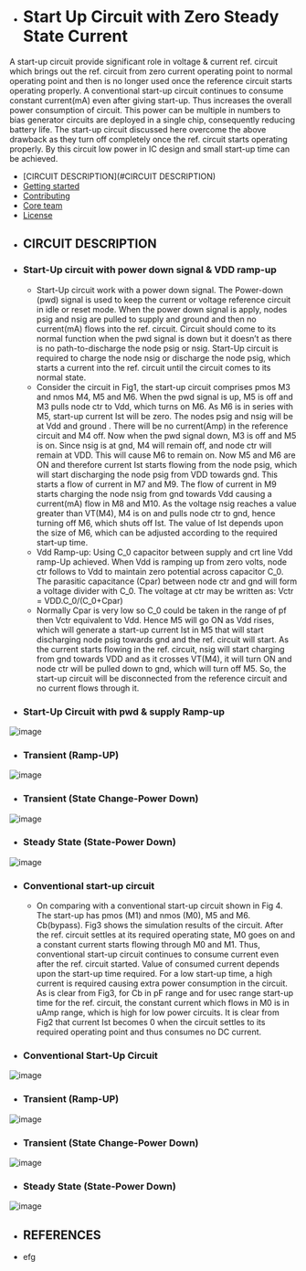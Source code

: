 - # Start Up Circuit with Zero Steady State Current
A start-up circuit provide significant role in voltage &amp; current ref. circuit which brings out the ref. circuit from zero current operating point to normal operating point and then is no longer used once the reference circuit starts operating properly. A conventional start-up circuit continues to consume constant current(mA) even after giving start-up. Thus increases the overall power consumption of circuit. This power can be multiple in numbers to bias generator circuits are deployed in a single chip, consequently reducing battery life. The start-up circuit discussed here overcome the above drawback as they turn off completely once the ref. circuit starts operating properly. By this circuit low power in IC design and small start-up time can be achieved.
- [CIRCUIT DESCRIPTION](#CIRCUIT DESCRIPTION)
- [Getting started](#get-started)
- [Contributing](#contributing)
- [Core team](#core-team)
- [License](#license)
- ## CIRCUIT DESCRIPTION
- ### Start-Up circuit with power down signal & VDD ramp-up
  - Start-Up circuit work with a power down signal. The Power-down (pwd) signal is used to keep the current or voltage reference circuit in idle or reset mode. When the power down     signal is apply, nodes psig and nsig are pulled to supply and ground and then no current(mA) flows into the ref. circuit. Circuit should come to its normal function when the pwd   signal is down but it doesn’t as there is no path-to-discharge the node psig or nsig. Start-Up circuit is required to charge the node nsig or discharge the node psig, which       starts a current into the ref. circuit until the circuit comes to its normal state.
  - Consider the circuit in Fig1, the start-up circuit comprises pmos M3 and nmos M4, M5 and M6. When the pwd signal is up, M5 is off and M3 pulls node ctr to Vdd, which turns on     M6. As M6 is in series with M5, start-up current Ist will be zero. The nodes psig and nsig will be at Vdd and ground . There will be no current(Amp) in the reference circuit       and M4 off. Now when the pwd signal down, M3 is off and M5 is on. Since nsig is at gnd, M4 will remain off, and node ctr will remain at VDD. This will cause M6 to remain on. Now   M5 and M6 are ON and therefore current Ist starts flowing from the node psig, which will start discharging the node psig from VDD towards gnd. This starts a flow of current in     M7 and M9. The flow of current in M9 starts charging the node nsig from gnd towards Vdd causing a current(mA) flow in M8 and M10. As the voltage nsig reaches a value greater       than VT(M4), M4 is on and pulls node ctr to gnd, hence turning off M6, which shuts off Ist. The value of Ist depends upon the size of M6, which can be adjusted according to the   required start-up time.
  - Vdd Ramp-up: Using C_0 capacitor between supply and crt line Vdd ramp-Up achieved. When Vdd is ramping up from zero volts, node ctr follows to Vdd to maintain zero potential across capacitor C_0. The parasitic capacitance (Cpar) between node ctr and gnd will form a voltage divider with C_0. The voltage at ctr may be written as:
Vctr = VDD.C_0/(C_0+Cpar)
  - Normally Cpar is very low so C_0 could be taken in the range of pf then Vctr equivalent to Vdd. Hence M5 will go ON as Vdd rises, which will generate a start-up current Ist in M5 that will start discharging node psig towards gnd and the ref. circuit will start. As the current starts flowing in the ref. circuit, nsig will start charging from gnd towards VDD and as it crosses VT(M4), it will turn ON and node ctr will be pulled down to gnd, which will turn off M5. So, the start-up circuit will be disconnected from the reference circuit and no current flows through it.
- ### Start-Up Circuit with pwd & supply Ramp-up
![image](https://user-images.githubusercontent.com/81389879/155842296-f0b8bdfb-f49c-4c77-863b-9d83e199e1cf.png)
- ### Transient (Ramp-UP)
![image](https://user-images.githubusercontent.com/81389879/155844351-72d6f918-e667-43c5-9ab5-8d8e945356f4.png)
- ### Transient (State Change-Power Down)
![image](https://user-images.githubusercontent.com/81389879/155845588-a32219ae-7dd8-462d-bacf-62c0cb757215.png)
- ### Steady State (State-Power Down)
![image](https://user-images.githubusercontent.com/81389879/155845609-5c3c1192-097c-4759-baa3-c8a6865b359b.png)





- ### Conventional start-up circuit
  - On comparing with a conventional start-up circuit shown in Fig 4. The start-up has pmos (M1) and nmos (M0), M5 and M6. Cb(bypass). Fig3 shows the simulation results of the circuit. After the ref. circuit settles at its required operating state, M0 goes on and a constant current starts flowing through M0 and M1. Thus, conventional start-up circuit continues to consume current even after the ref. circuit started. Value of consumed current depends upon the start-up time required. For a low start-up time, a high current is required causing extra power consumption in the circuit. As is clear from Fig3, for Cb in pF range and for usec range start-up time for the ref. circuit, the constant current which flows in M0 is in uAmp range, which is high for low power circuits. It is clear from Fig2 that current Ist becomes 0 when the circuit settles to its required operating point and thus consumes no DC current.
- ### Conventional Start-Up Circuit
![image](https://user-images.githubusercontent.com/81389879/155843042-19885f98-005e-40c3-a2f5-63b521e32886.png)
- ### Transient (Ramp-UP)
![image](https://user-images.githubusercontent.com/81389879/155845648-0adb21e1-ea40-49e6-8392-7cd28223ac65.png)
- ### Transient (State Change-Power Down)
![image](https://user-images.githubusercontent.com/81389879/155845665-841b6693-aee4-4cb3-b3eb-5838820416b6.png)
- ### Steady State (State-Power Down)
![image](https://user-images.githubusercontent.com/81389879/155845704-557510ea-b1de-4496-adcd-a9531c584793.png)



- ## REFERENCES
- efg


